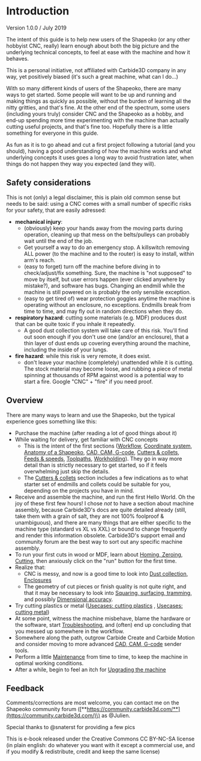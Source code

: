 # Introduction

Version 1.0.0 / July 2019

The intent of this guide is to help new users of the Shapeoko \(or any other hobbyist CNC, really\) learn enough about both the big picture and the underlying technical concepts, to feel at ease with the machine and how it behaves. 

This is a personal initiative, not affiliated with Carbide3D company in any way, yet positively biased \(it's such a great machine, what can I do...\) 

With so many different kinds of users of the Shapeoko, there are many ways to get started. Some people will want to be up and running and making things as quickly as possible, without the burden of learning all the nitty gritties, and that's fine. At the other end of the spectrum, some users \(including yours truly\) consider CNC and the Shapeoko as a hobby, and end-up spending more time experimenting with the machine than actually cutting useful projects, and that's fine too. Hopefully there is a little something for everyone in this guide.

As fun as it is to go ahead and cut a first project following a tutorial \(and you should\), having a good understanding of how the machine works and what underlying concepts it uses goes a long way to avoid frustration later, when things do not happen they way you expected \(and they will\).

## Safety considerations

This is not \(only\) a legal disclaimer, this is plain old common sense but needs to be said: using a CNC comes with a small number of specific risks for your safety, that are easily adressed:

* **mechanical injury**:
  * \(obviously\) keep your hands away from the moving parts during operation, cleaning up that mess on the belts/pulleys can probably wait until the end of the job.
  * Get yourself a way to do an emergency stop. A killswitch removing ALL power \(to the machine and to the router\) is easy to install, within arm's reach.
  * \(easy to forget\) turn off the machine before diving in to check/adjust/fix something. Sure, the machine is "not supposed" to move by itself, but user errors happen \(ever clicked anywhere by mistake?\), and software has bugs. Changing an endmill while the machine is still powered on is probably the only sensible exception.
  * \(easy to get tired of\) wear protection goggles anytime the machine is operating without an enclosure, no exceptions. Endmills break from time to time, and may fly out in random directions when they do. 
* **respiratory hazard**: cutting some materials \(e.g. MDF\) produces dust that can be quite toxic if you inhale it repeatedly. 
  * A good dust collection system will take care of this risk. You'll find out soon enough if you don't use one \(and/or an enclosure\), that a thin layer of dust ends up covering everything around the machine, including the inside of your lungs.
* **fire hazard**: while this risk is very remote, it does exist.
  * don't leave your machine \(completely\) unattended while it is cutting. The stock material may become loose, and rubbing a piece of metal spinning at thousands of RPM against wood is a potential way to start a fire. Google "CNC" + "fire" if you need proof.

## **Overview**

There are many ways to learn and use the Shapeoko, but the typical experience goes something like this:

* Purchase the machine \(after reading a lot of good things about it\) 
* While waiting for delivery, get familiar with CNC concepts 
  * This is the intent of the first sections \([Workflow](workflow.md), [Coordinate system](), [Anatomy of a Shapeoko](anatomy-of-a-shapeoko.md), [CAD, CAM, G-code](cad-cam-tools.md), [Cutters & collets](cutters.md), [Feeds & speeds](feeds-and-speeds-basics.md), [Toolpaths](toolpath-basics.md), [Workholding](workholding.md)\). They go in way more detail than is strictly necessary to get started, so if it feels overwhelming just skip the details.
  * The [Cutters & collets](cutters.md) section includes a few indications as to what starter set of endmills and collets could be suitable for you, depending on the projects you have in mind. 
* Receive and assemble the machine, and run the first Hello World. Oh the joy of these first few hours! I chose _not_ to have a section about machine assembly, because Carbide3D's docs are quite detailed already \(still, take them with a grain of salt, they are not 100% foolproof & unambiguous\), and there are many things that are either specific to the machine type \(standard vs XL vs XXL\) or bound to change frequently and render this information obsolete. Carbide3D's support email and community forum are the best way to sort out any specific machine assembly.
* To run your first cuts in wood or MDF, learn about [Homing, Zeroing, Cutting](first-cuts.md), then anxiously click on the "run" button for the first time. 
* Realize that:
  * CNC is messy, and now is a good time to look into [Dust collection, Enclosures](dust-collection.md)
  * The geometry of cut pieces or finish quality is not quite right, and that it may be necessary to look into [Squaring, surfacing, tramming](squaring.md), and possibly [Dimensional accuracy](x-y-z-calibration.md).
* Try cutting plastics or metal \([Usecases: cutting plastics](cutting-plastics.md) , [Usecases: cutting metal](cutting-metal.md)\)
* At some point, witness the machine misbehave, blame the hardware or the software, start [Troubleshooting](), and \(often\) end up concluding that you messed up somewhere in the workflow.
* Somewhere along the path, outgrow Carbide Create and Carbide Motion and consider moving to more advanced [CAD, CAM, G-code](cad-cam-tools.md) sender tools.
* Perform a little [Maintenance](maintenance.md) from time to time, to keep the machine in optimal working conditions.
* After a while, begin to feel an itch for [Upgrading the machine](upgrading-the-machine.md)

## **Feedback**

Comments/corrections are most welcome, you can contact me on the Shapeoko community forum \([**https://community.carbide3d.com/**](https://community.carbide3d.com/)\) as @Julien.

Special thanks to @snaterst for providing a few pics

This is e-book released under the Creative Commons CC BY-NC-SA license \(in plain english: do whatever you want with it except a commercial use, and if you modify & redistribute, credit and keep the same license\)





